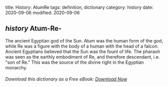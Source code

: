 title: History: AtumRe
tags: definition, dictionary
category: history
date: 2020-09-06
modified: 2020-09-06

## _history_  Atum-Re-
The ancient Egyptian god of the Sun.  Atum was the
human form of the god, while Re was a figure with the body of a human
with the head of a falcon.  Ancient Egyptians believed that the Sun
was the fount of life.  The pharaoh was seen as the earthly embodiment
of Re, and therefore descendant, i.e. "son of Re."   This was the
source of the divine right in the Egyptian monarchy.


###### Download *this* dictionary as a Free eBook: [Download Now]({static}static/SerfHistoryDictionary.pdf)

